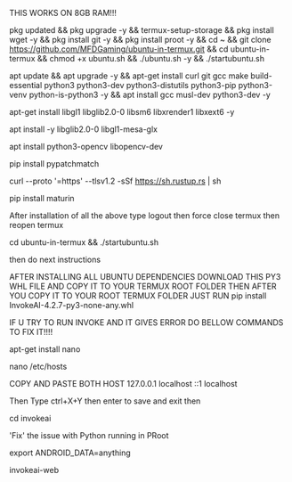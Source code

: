 THIS WORKS ON 8GB RAM!!!

pkg updated && pkg upgrade -y && termux-setup-storage &&
pkg install wget -y && pkg install git -y && pkg install proot -y &&
cd ~ && git clone https://github.com/MFDGaming/ubuntu-in-termux.git && cd ubuntu-in-termux && chmod +x ubuntu.sh && ./ubuntu.sh -y && ./startubuntu.sh 


apt update && apt upgrade -y && apt-get install curl git gcc make build-essential python3 python3-dev python3-distutils python3-pip python3-venv python-is-python3 -y &&
apt install gcc musl-dev python3-dev -y

apt-get install libgl1 libglib2.0-0 libsm6 libxrender1 libxext6 -y

apt install -y libglib2.0-0 libgl1-mesa-glx

apt install python3-opencv libopencv-dev

pip install pypatchmatch

curl --proto '=https' --tlsv1.2 -sSf https://sh.rustup.rs | sh

pip install maturin

After installation of all the above type logout then force close termux then reopen termux 

cd ubuntu-in-termux && ./startubuntu.sh

then do next instructions 


AFTER INSTALLING ALL UBUNTU DEPENDENCIES DOWNLOAD THIS PY3 WHL FILE AND COPY IT TO YOUR TERMUX ROOT FOLDER THEN AFTER YOU COPY IT TO YOUR ROOT TERMUX FOLDER JUST RUN pip install InvokeAI-4.2.7-py3-none-any.whl


IF U TRY TO RUN INVOKE AND IT GIVES ERROR DO BELLOW COMMANDS TO FIX IT!!!!

apt-get install nano

nano /etc/hosts

COPY AND PASTE BOTH HOST
127.0.0.1   localhost
::1         localhost

Then Type ctrl+X+Y then enter 
to save and exit then 

cd invokeai

'Fix' the issue with Python running in PRoot

export ANDROID_DATA=anything 




invokeai-web


